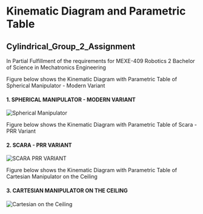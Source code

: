 # Kinematic Diagram and Parametric Table

## Cylindrical_Group_2_Assignment


In Partial Fulfillment of the requirements for MEXE-409 Robotics 2
Bachelor of Science in Mechatronics Engineering

Figure below shows the Kinematic Diagram with Parametric Table of Spherical Manipulator - Modern Variant

#### 1. SPHERICAL MANIPULATOR - MODERN VARIANT
![Spherical Manipulator](https://github.com/patrickverroya/SCARA_G3_ASSIGNMENT_2024/assets/157602175/2162bac7-fd77-4b15-936e-d4fd8f6dbc4f)

Figure below shows the Kinematic Diagram with Parametric Table of Scara - PRR Variant

#### 2. SCARA - PRR VARIANT
![SCARA PRR VARIANT](https://github.com/patrickverroya/SCARA_G3_ASSIGNMENT_2024/assets/157602175/6c8e0d2b-fa20-4c98-a8b8-776567ddd84e)

Figure below shows the Kinematic Diagram with Parametric Table of Cartesian Manipulator on the Ceiling

#### 3. CARTESIAN MANIPULATOR ON THE CEILING 
![Cartesian on the Ceiling](https://github.com/patrickverroya/SCARA_G3_ASSIGNMENT_2024/assets/157602175/ee422dc6-ed03-446a-8d51-07407a863d12)
